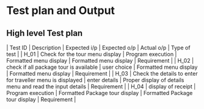 # Test plan and Output
## High level Test plan

| Test ID | Description | Expected i/p | Expected o/p | Actual o/p | Type of test |
| H_01 | Check for the tour menu display | Program execution | Formatted menu display | Formatted menu display | Requirement |
| H_02 | check if all package tour is available | user choice | Formatted menu display | Formatted menu display | Requirement |
| H_03 | Check the details to enter for traveller menu is displayed | enter details | Proper display of details menu and read the input details | Requirement |
| H_04 | display of receipt | Program execution |  Formatted Package tour display | Formatted Package tour display | Requirement |
